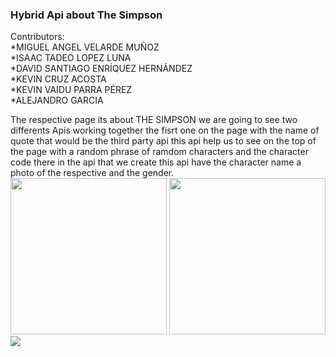 <h3>Hybrid Api about The Simpson</h3>
Contributors:
<br>
*MIGUEL ANGEL VELARDE MUÑOZ 
<br>
*ISAAC TADEO LOPEZ LUNA
<br>
*DAVID SANTIAGO ENRÍQUEZ HERNÁNDEZ  
<br>
*KEVIN CRUZ ACOSTA
<br>
*KEVIN VAIDU PARRA PÉREZ
<br>
*ALEJANDRO GARCIA 
<br>

The respective page its about THE SIMPSON we are going to see two differents Apis working together the fisrt one on the page with the name of quote that would be the third party api this api help us to see on the top of the page with a random phrase of ramdom characters and the character code there in the api that we create this api have the character name a photo of the respective and the gender.
<img src="https://user-images.githubusercontent.com/68091809/160958689-30256b0c-5d85-4df4-9c8e-46b5d911a13f.jpeg" width="250"> 
<img src="https://user-images.githubusercontent.com/68091809/160958740-9da7a31f-c7d5-406e-b49c-504646757a89.jpeg" width="250">
<img src="https://user-images.githubusercontent.com/68091809/160958757-029c6649-4aa8-44fa-bb71-10f876479dae.png" widht="250">
